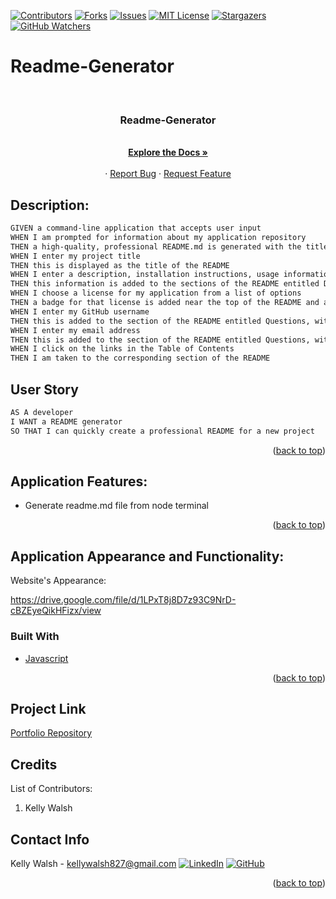 [![Contributors][contributors-shield]][contributors-url]
[![Forks][forks-shield]][forks-url]
[![Issues][issues-shield]][issues-url]
[![MIT License][license-shield]][license-url]
[![Stargazers][stars-shield]][stars-url]
[![GitHub Watchers][github-watchers]][github-watchers-url]

# Readme-Generator

<!-- PROJECT LOGO -->
<br />
<div align="center">
  <a href="https://kemwalsh.github.io/Readme-Generator/">
  </a>

<h3 align="center">Readme-Generator</h3>

  <p align="center">
    <!-- TEXT -->
    <br />
    <a href="https://github.com/kemwalsh/Readme-Generator"><strong>Explore the Docs »</strong></a>
    <br />
    <br />
    <!-- <a href="https://kemwalsh.github.io/Readme-Generator/">View Demo</a> -->
    ·
    <a href="https://github.com/kemwalsh/Readme-Generator/issues">Report Bug</a>
    ·
    <a href="https://github.com/kemwalsh/Readme-Generator/issues">Request Feature</a>
  </p>
</div>

## Description:

```md
GIVEN a command-line application that accepts user input
WHEN I am prompted for information about my application repository
THEN a high-quality, professional README.md is generated with the title of my project and sections entitled Description, Table of Contents, Installation, Usage, License, Contributing, Tests, and Questions
WHEN I enter my project title
THEN this is displayed as the title of the README
WHEN I enter a description, installation instructions, usage information, contribution guidelines, and test instructions
THEN this information is added to the sections of the README entitled Description, Installation, Usage, Contributing, and Tests
WHEN I choose a license for my application from a list of options
THEN a badge for that license is added near the top of the README and a notice is added to the section of the README entitled License that explains which license the application is covered under
WHEN I enter my GitHub username
THEN this is added to the section of the README entitled Questions, with a link to my GitHub profile
WHEN I enter my email address
THEN this is added to the section of the README entitled Questions, with instructions on how to reach me with additional questions
WHEN I click on the links in the Table of Contents
THEN I am taken to the corresponding section of the README
```

## User Story

```md
AS A developer
I WANT a README generator
SO THAT I can quickly create a professional README for a new project
```

<p align="right">(<a href="#top">back to top</a>)</p>

## Application Features:

- Generate readme.md file from node terminal

<p align="right">(<a href="#top">back to top</a>)</p>

## Application Appearance and Functionality:

Website's Appearance:

https://drive.google.com/file/d/1LPxT8j8D7z93C9NrD-cBZEyeQikHFizx/view
<!-- ![Appearance](Assets/gif/codeybuddy.gif) -->

### Built With

- [Javascript](https://www.javascript.com)

<p align="right">(<a href="#top">back to top</a>)</p>

## Project Link

[Portfolio Repository](https://github.com/kemwalsh/Readme-Generator)

## Credits

List of Contributors:

1. Kelly Walsh

## Contact Info

Kelly Walsh - kellywalsh827@gmail.com [![LinkedIn][linkedin-shield]][linkedin-url-kelly] [![GitHub][github-shield]][github-url-kelly] </br>

<p align="right">(<a href="#top">back to top</a>)</p>

<!-- MARKDOWN LINKS & IMAGES -->
<!-- https://www.markdownguide.org/basic-syntax/#reference-style-links -->

[contributors-shield]: https://img.shields.io/github/contributors/kemwalsh/Readme-Generator.svg?style=for-the-badge
[contributors-url]: https://github.com/kemwalsh/Readme-Generator/graphs/contributors
[forks-shield]: https://img.shields.io/github/forks/kemwalsh/Readme-Generator.svg?style=for-the-badge
[forks-url]: https://github.com/kemwalsh/Readme-Generator/network/members
[stars-shield]: https://img.shields.io/github/stars/kemwalsh/Readme-Generator?style=social
[stars-url]: https://github.com/kemwalsh/Readme-Generator/stargazers
[issues-shield]: https://img.shields.io/github/issues/kemwalsh/Readme-Generator.svg?style=for-the-badge
[issues-url]: https://github.com/kemwalsh/Readme-Generator/issues
[license-shield]: https://img.shields.io/github/license/kemwalsh/Readme-Generator.svg?style=for-the-badge
[license-url]: https://github.com/kemwalsh/Readme-Generator/blob/master/LICENSE.txt
[linkedin-shield]: https://img.shields.io/badge/-LinkedIn-black.svg?style=for-the-badge&logo=linkedin&colorB=555
[linkedin-url-kelly]: https://www.linkedin.com/in/kellywalsh001/
[github-shield]: https://img.shields.io/badge/-Github-blueviolet.svg?style=for-the-badge&logo=Github&colorB=555
[github-url-kelly]: https://github.com/kemwalsh
[github-watchers]: https://img.shields.io/github/watchers/kemwalsh/Readme-Generator?style=social
[github-watchers-url]: https://github.com/kemwalsh/Readme-Generator/watchers